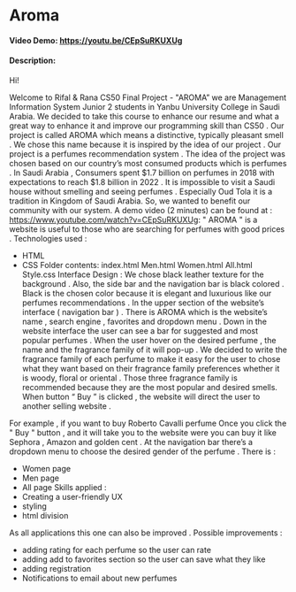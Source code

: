 # Aroma
#### Video Demo:  https://youtu.be/CEpSuRKUXUg
#### Description:
Hi!

Welcome to Rifal & Rana CS50 Final Project - "AROMA”
we are Management Information System Junior 2 students in Yanbu University College in Saudi Arabia. We decided to take this course to enhance our resume and what a great way to enhance it and improve our programming skill than CS50 . 
Our project is called AROMA which means a distinctive, typically pleasant smell . We chose this name because it is inspired by the idea of our project . Our project is a perfumes recommendation system . The idea of the project was chosen based on our country’s most consumed products which is perfumes .  In Saudi Arabia ,  Consumers spent $1.7 billion on perfumes in 2018 with expectations to reach $1.8 billion in 2022 . It is impossible to visit a Saudi house without smelling and seeing perfumes . Especially Oud Tola it is a tradition in Kingdom of Saudi Arabia. So, we wanted to benefit our community with our system.
A demo video (2 minutes) can be found at : https://www.youtube.com/watch?v=CEpSuRKUXUg:
" AROMA " is a website is useful to those who are searching for perfumes with good prices .
Technologies used :
- HTML
- CSS
Folder contents:
index.html
Men.html
Women.html
All.html
Style.css
Interface Design :
We chose black leather texture for the background . Also, the side bar and the navigation bar is black colored . Black is the chosen color because it is elegant and luxurious like our perfumes recommendations .  In the upper section of the website’s interface ( navigation bar ) . There is AROMA which is the website’s name , search engine , favorites and dropdown menu .
 Down in the website interface the user can see a bar for suggested and most popular perfumes . When the user hover on the desired perfume , the name and the fragrance family of it will pop-up . We decided to write the fragrance family of each perfume to make it easy for the user to chose what they want based on their fragrance family preferences whether it is woody, floral or oriental . Those three fragrance family is recommended because they are the most popular and  desired smells.
When button “ Buy ” is clicked , the website will direct the user to another selling website .

For example , if you want to buy Roberto Cavalli perfume Once you click the " Buy " button ,  and it will take you to the website were you can buy it like Sephora , Amazon and golden cent .
 At the navigation bar there’s a dropdown menu to choose the desired gender of the perfume .
There is :
-	Women page 
-	Men page 
-	All page 
Skills applied :
- Creating a user-friendly UX
- styling
- html division


As all applications this one can also be improved . Possible improvements :
- adding rating for each perfume so the user can rate
- adding add to favorites section so the user can save what they like
-  adding registration
- Notifications to email about new perfumes